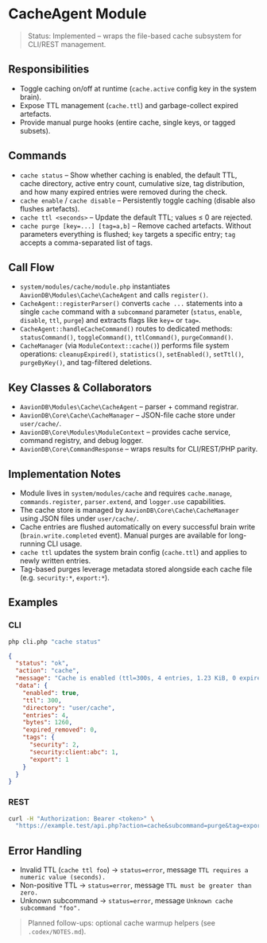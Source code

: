 # CacheAgent Module

> Status: Implemented – wraps the file-based cache subsystem for CLI/REST management.

## Responsibilities
- Toggle caching on/off at runtime (`cache.active` config key in the system brain).
- Expose TTL management (`cache.ttl`) and garbage-collect expired artefacts.
- Provide manual purge hooks (entire cache, single keys, or tagged subsets).

## Commands
- `cache status` – Show whether caching is enabled, the default TTL, cache directory, active entry count, cumulative size, tag distribution, and how many expired entries were removed during the check.
- `cache enable` / `cache disable` – Persistently toggle caching (disable also flushes artefacts).
- `cache ttl <seconds>` – Update the default TTL; values ≤ 0 are rejected.
- `cache purge [key=...] [tag=a,b]` – Remove cached artefacts. Without parameters everything is flushed; `key` targets a specific entry; `tag` accepts a comma-separated list of tags.

## Call Flow
- `system/modules/cache/module.php` instantiates `AavionDB\Modules\Cache\CacheAgent` and calls `register()`.  
- `CacheAgent::registerParser()` converts `cache ...` statements into a single `cache` command with a `subcommand` parameter (`status`, `enable`, `disable`, `ttl`, `purge`) and extracts flags like `key=` or `tag=`.  
- `CacheAgent::handleCacheCommand()` routes to dedicated methods: `statusCommand()`, `toggleCommand()`, `ttlCommand()`, `purgeCommand()`.  
- `CacheManager` (via `ModuleContext::cache()`) performs file system operations: `cleanupExpired()`, `statistics()`, `setEnabled()`, `setTtl()`, `purgeByKey()`, and tag-filtered deletions.

## Key Classes & Collaborators
- `AavionDB\Modules\Cache\CacheAgent` – parser + command registrar.  
- `AavionDB\Core\Cache\CacheManager` – JSON-file cache store under `user/cache/`.  
- `AavionDB\Core\Modules\ModuleContext` – provides cache service, command registry, and debug logger.  
- `AavionDB\Core\CommandResponse` – wraps results for CLI/REST/PHP parity.

## Implementation Notes
- Module lives in `system/modules/cache` and requires `cache.manage`, `commands.register`, `parser.extend`, and `logger.use` capabilities.
- The cache store is managed by `AavionDB\Core\Cache\CacheManager` using JSON files under `user/cache/`.
- Cache entries are flushed automatically on every successful brain write (`brain.write.completed` event). Manual purges are available for long-running CLI usage.
- `cache ttl` updates the system brain config (`cache.ttl`) and applies to newly written entries.
- Tag-based purges leverage metadata stored alongside each cache file (e.g. `security:*`, `export:*`).

## Examples

### CLI
```bash
php cli.php "cache status"
```
```json
{
  "status": "ok",
  "action": "cache",
  "message": "Cache is enabled (ttl=300s, 4 entries, 1.23 KiB, 0 expired removed).",
  "data": {
    "enabled": true,
    "ttl": 300,
    "directory": "user/cache",
    "entries": 4,
    "bytes": 1260,
    "expired_removed": 0,
    "tags": {
      "security": 2,
      "security:client:abc": 1,
      "export": 1
    }
  }
}
```

### REST
```bash
curl -H "Authorization: Bearer <token>" \
  "https://example.test/api.php?action=cache&subcommand=purge&tag=export"
```

## Error Handling
- Invalid TTL (`cache ttl foo`) → `status=error`, message `TTL requires a numeric value (seconds).`
- Non-positive TTL → `status=error`, message `TTL must be greater than zero.`
- Unknown subcommand → `status=error`, message `Unknown cache subcommand "foo".`

> Planned follow-ups: optional cache warmup helpers (see `.codex/NOTES.md`).
